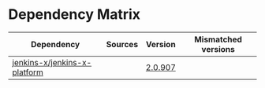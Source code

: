 # Dependency Matrix

Dependency | Sources | Version | Mismatched versions
---------- | ------- | ------- | -------------------
[jenkins-x/jenkins-x-platform](https://github.com/jenkins-x/jenkins-x-platform) |  | [2.0.907](https://github.com/jenkins-x/jenkins-x-platform/releases/tag/v2.0.907) | 
